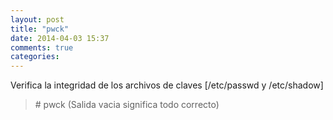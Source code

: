 ```yaml
---
layout: post
title: "pwck"
date: 2014-04-03 15:37
comments: true
categories: 
---
```

Verifica la integridad de los archivos de claves [/etc/passwd y /etc/shadow]

>\# pwck (Salida vacia significa todo correcto)

